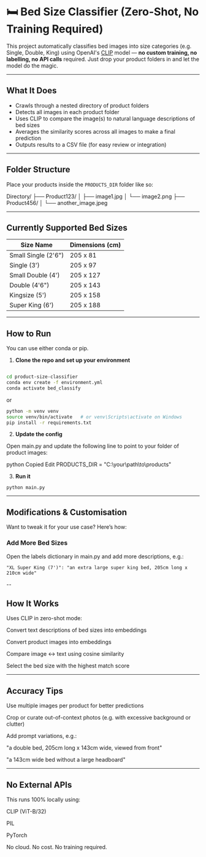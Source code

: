 # 🛏️ Bed Size Classifier (Zero-Shot, No Training Required)

This project automatically classifies bed images into size categories (e.g. Single, Double, King) using OpenAI's [CLIP](https://openai.com/research/clip) model — **no custom training, no labelling, no API calls** required. Just drop your product folders in and let the model do the magic.

---

## What It Does

- Crawls through a nested directory of product folders
- Detects all images in each product folder
- Uses CLIP to compare the image(s) to natural language descriptions of bed sizes
- Averages the similarity scores across all images to make a final prediction
- Outputs results to a CSV file (for easy review or integration)

---

## Folder Structure

Place your products inside the `PRODUCTS_DIR` folder like so:

 Directory/
├── Product123/
│ ├── image1.jpg
│ └── image2.png
├── Product456/
│ └── another_image.jpeg


---

## Currently Supported Bed Sizes 

| Size Name           | Dimensions (cm)         |
|---------------------|-------------------------|
| Small Single (2'6") | 205 x 81                |
| Single (3')         | 205 x 97                |
| Small Double (4')   | 205 x 127               |
| Double (4'6")       | 205 x 143               |
| Kingsize (5')       | 205 x 158               |
| Super King (6')     | 205 x 188               |

---

## How to Run

You can use either conda or pip.

1. **Clone the repo and set up your  environment**

```bash

cd product-size-classifier
conda env create -f environment.yml
conda activate bed_classify

```
or 

```bash
python -m venv venv
source venv/bin/activate   # or venv\Scripts\activate on Windows
pip install -r requirements.txt
```

2. **Update the config**

Open main.py and update the following line to point to your folder of product images:

python
Copied
Edit
PRODUCTS_DIR = "C:\\your\\path\\to\\products"

3. **Run it**


```
python main.py
```
---
##  Modifications & Customisation
Want to tweak it for your use case? Here’s how:

### Add More Bed Sizes
Open the labels dictionary in main.py and add more descriptions, e.g.:

```
"XL Super King (7')": "an extra large super king bed, 205cm long x 210cm wide"
```
--

## How It Works
Uses CLIP in zero-shot mode:

Convert text descriptions of bed sizes into embeddings

Convert product images into embeddings

Compare image ↔ text using cosine similarity

Select the bed size with the highest match score

---

## Accuracy Tips
Use multiple images per product for better predictions

Crop or curate out-of-context photos (e.g. with excessive background or clutter)

Add prompt variations, e.g.:

"a double bed, 205cm long x 143cm wide, viewed from front"

"a 143cm wide bed without a large headboard"

---

## No External APIs
This runs 100% locally using:

CLIP (ViT-B/32)

PIL

PyTorch

No cloud. No cost. No training required.